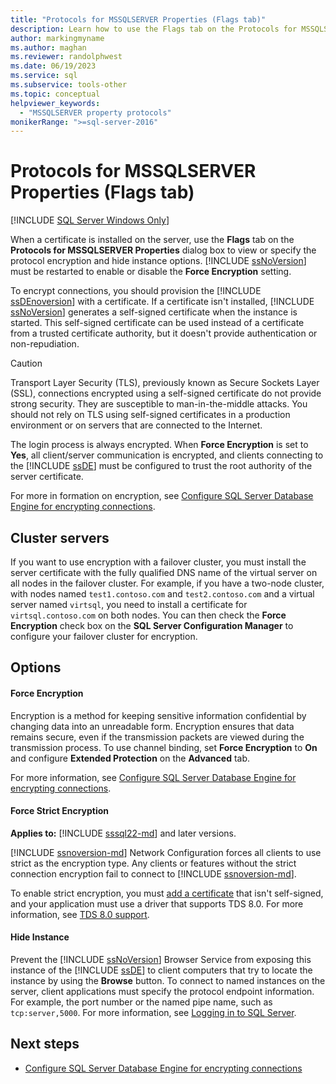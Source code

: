```yaml
---
title: "Protocols for MSSQLSERVER Properties (Flags tab)"
description: Learn how to use the Flags tab on the Protocols for MSSQLSERVER Properties dialog box, to view or specify the protocol encryption and to hide instance options.
author: markingmyname
ms.author: maghan
ms.reviewer: randolphwest
ms.date: 06/19/2023
ms.service: sql
ms.subservice: tools-other
ms.topic: conceptual
helpviewer_keywords:
  - "MSSQLSERVER property protocols"
monikerRange: ">=sql-server-2016"
---
```

# Protocols for MSSQLSERVER Properties (Flags tab)

[!INCLUDE [SQL Server Windows Only](../../includes/applies-to-version/sql-windows-only.md)]

When a certificate is installed on the server, use the **Flags** tab on the **Protocols for MSSQLSERVER Properties** dialog box to view or specify the protocol encryption and hide instance options. [!INCLUDE [ssNoVersion](../../includes/ssnoversion-md.md)] must be restarted to enable or disable the **Force Encryption** setting.

To encrypt connections, you should provision the [!INCLUDE [ssDEnoversion](../../includes/ssdenoversion-md.md)] with a certificate. If a certificate isn't installed, [!INCLUDE [ssNoVersion](../../includes/ssnoversion-md.md)] generates a self-signed certificate when the instance is started. This self-signed certificate can be used instead of a certificate from a trusted certificate authority, but it doesn't provide authentication or non-repudiation.

> [!CAUTION]  
> Transport Layer Security (TLS), previously known as Secure Sockets Layer (SSL), connections encrypted using a self-signed certificate do not provide strong security. They are susceptible to man-in-the-middle attacks. You should not rely on TLS using self-signed certificates in a production environment or on servers that are connected to the Internet.

The login process is always encrypted. When **Force Encryption** is set to **Yes**, all client/server communication is encrypted, and clients connecting to the [!INCLUDE [ssDE](../../includes/ssde-md.md)] must be configured to trust the root authority of the server certificate.

For more in formation on encryption, see [Configure SQL Server Database Engine for encrypting connections](../../database-engine/configure-windows/configure-sql-server-encryption.md).

## Cluster servers

If you want to use encryption with a failover cluster, you must install the server certificate with the fully qualified DNS name of the virtual server on all nodes in the failover cluster. For example, if you have a two-node cluster, with nodes named `test1.contoso.com` and `test2.contoso.com` and a virtual server named `virtsql`, you need to install a certificate for `virtsql.contoso.com` on both nodes. You can then check the **Force Encryption** check box on the **SQL Server Configuration Manager** to configure your failover cluster for encryption.

## Options

#### Force Encryption

Encryption is a method for keeping sensitive information confidential by changing data into an unreadable form. Encryption ensures that data remains secure, even if the transmission packets are viewed during the transmission process. To use channel binding, set **Force Encryption** to **On** and configure **Extended Protection** on the **Advanced** tab.

For more information, see [Configure SQL Server Database Engine for encrypting connections](../../database-engine/configure-windows/configure-sql-server-encryption.md).

#### Force Strict Encryption

**Applies to:** [!INCLUDE [sssql22-md](../../includes/sssql22-md.md)] and later versions.

[!INCLUDE [ssnoversion-md](../../includes/ssnoversion-md.md)] Network Configuration forces all clients to use strict as the encryption type. Any clients or features without the strict connection encryption fail to connect to [!INCLUDE [ssnoversion-md](../../includes/ssnoversion-md.md)].

To enable strict encryption, you must [add a certificate](../../database-engine/configure-windows/configure-sql-server-encryption.md) that isn't self-signed, and your application must use a driver that supports TDS 8.0. For more information, see [TDS 8.0 support](../../relational-databases/security/networking/tds-8.md).

#### Hide Instance

Prevent the [!INCLUDE [ssNoVersion](../../includes/ssnoversion-md.md)] Browser Service from exposing this instance of the [!INCLUDE [ssDE](../../includes/ssde-md.md)] to client computers that try to locate the instance by using the **Browse** button. To connect to named instances on the server, client applications must specify the protocol endpoint information. For example, the port number or the named pipe name, such as `tcp:server,5000`. For more information, see [Logging in to SQL Server](../../database-engine/configure-windows/logging-in-to-sql-server.md).

## Next steps

- [Configure SQL Server Database Engine for encrypting connections](../../database-engine/configure-windows/configure-sql-server-encryption.md)
